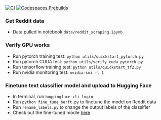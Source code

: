 [![CI](https://github.com/nogibjj/mlops-template/actions/workflows/cicd.yml/badge.svg?branch=GPU)](https://github.com/nogibjj/mlops-template/actions/workflows/cicd.yml)
[![Codespaces Prebuilds](https://github.com/nogibjj/mlops-template/actions/workflows/codespaces/create_codespaces_prebuilds/badge.svg?branch=GPU)](https://github.com/nogibjj/mlops-template/actions/workflows/codespaces/create_codespaces_prebuilds)


### Get Reddit data
* Data pulled in notebook `data/reddit_scraping.ipynb`
### Verify GPU works
* Run pytorch training test: `python utils/quickstart_pytorch.py`
* Run pytorch CUDA test: `python utils/verify_cuda_pytorch.py`
* Run tensorflow training test: `python utils/quickstart_tf2.py`
* Run nvidia monitoring test: `nvidia-smi -l 1`

### Finetune text classifier model and upload to Hugging Face 
* In terminal, run `huggingface-cli login`
* Run `python fine_tune_berft.py` to finetune the model on Reddit data 
* Run `rename_labels.py` to change the output labels of the classifier
* Check out the fine-tuned modle [here](https://huggingface.co/michellejieli/NSFW_text_classifier)









